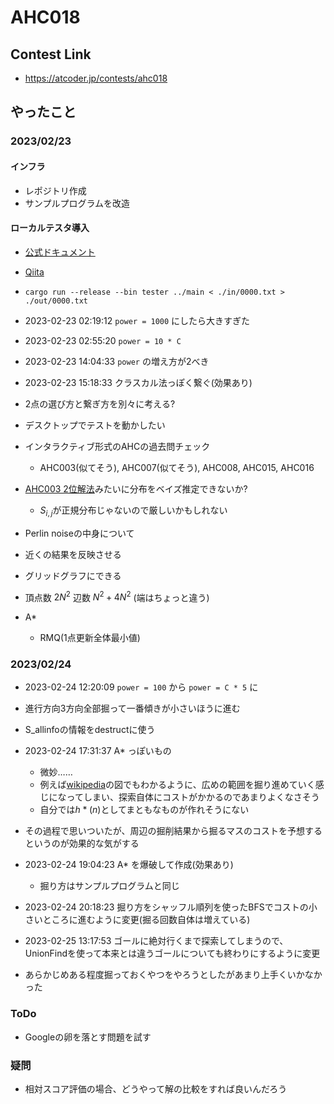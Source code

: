 # AHC018

## Contest Link
- https://atcoder.jp/contests/ahc018

## やったこと

### 2023/02/23

#### インフラ

- レポジトリ作成
- サンプルプログラムを改造

#### ローカルテスタ導入

- [公式ドキュメント](https://www.rust-lang.org/ja/learn/get-started)
- [Qiita](https://qiita.com/evid/items/f81534518b30847a24d2)
- `cargo run --release --bin tester ../main < ./in/0000.txt > ./out/0000.txt`

- 2023-02-23 02:19:12 `power = 1000` にしたら大きすぎた
- 2023-02-23 02:55:20 `power = 10 * C`
- 2023-02-23 14:04:33 `power` の増え方が2べき
- 2023-02-23 15:18:33 クラスカル法っぽく繋ぐ(効果あり)
- 2点の選び方と繋ぎ方を別々に考える?
- デスクトップでテストを動かしたい
- インタラクティブ形式のAHCの過去問チェック
    - AHC003(似てそう), AHC007(似てそう), AHC008, AHC015, AHC016
- [AHC003 2位解法](https://speakerdeck.com/yos1up/ahc003-2wei-jie-fa)みたいに分布をベイズ推定できないか?
    - $S_{i,j}$が正規分布じゃないので厳しいかもしれない
- Perlin noiseの中身について
- 近くの結果を反映させる
- グリッドグラフにできる
- 頂点数 $2N^2$ 辺数 $N^2 + 4N^2$ (端はちょっと違う)
- A*
    - RMQ(1点更新全体最小値)

### 2023/02/24

- 2023-02-24 12:20:09 `power = 100` から `power = C * 5` に
- 進行方向3方向全部掘って一番傾きが小さいほうに進む
- S_allinfoの情報をdestructに使う
- 2023-02-24 17:31:37 A* っぽいもの
    - 微妙……
    - 例えば[wikipedia](https://ja.wikipedia.org/wiki/A*)の図でもわかるように、広めの範囲を掘り進めていく感じになってしまい、探索自体にコストがかかるのであまりよくなさそう
    - 自分では$h*(n)$としてまともなものが作れそうにない
- その過程で思いついたが、周辺の掘削結果から掘るマスのコストを予想するというのが効果的な気がする
- 2023-02-24 19:04:23 A* を爆破して作成(効果あり)
    - 掘り方はサンプルプログラムと同じ
- 2023-02-24 20:18:23 掘り方をシャッフル順列を使ったBFSでコストの小さいところに進むように変更(掘る回数自体は増えている)

- 2023-02-25 13:17:53 ゴールに絶対行くまで探索してしまうので、UnionFindを使って本来とは違うゴールについても終わりにするように変更

- あらかじめある程度掘っておくやつをやろうとしたがあまり上手くいかなかった


### ToDo
- Googleの卵を落とす問題を試す

### 疑問
- 相対スコア評価の場合、どうやって解の比較をすれば良いんだろう
